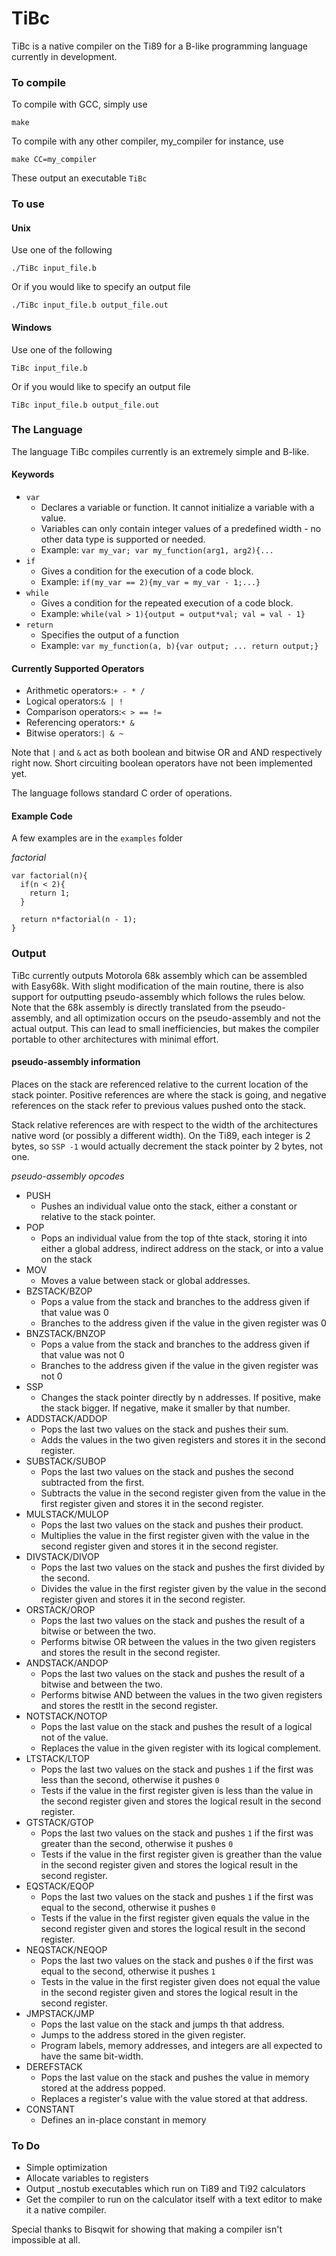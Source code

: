 # TiBc
TiBc is a native compiler on the Ti89 for a B-like programming language currently in development. 

### To compile
To compile with GCC, simply use
```
make
````
To compile with any other compiler, my_compiler for instance, use
```
make CC=my_compiler
```
These output an executable `TiBc`

### To use
#### Unix
Use one of the following
```
./TiBc input_file.b
```
Or if you would like to specify an output file
```
./TiBc input_file.b output_file.out
```
#### Windows
Use one of the following
```
TiBc input_file.b
```
Or if you would like to specify an output file
```
TiBc input_file.b output_file.out
```

### The Language
The language TiBc compiles currently is an extremely simple and B-like.
#### Keywords
* `var`
  * Declares a variable or function. It cannot initialize a variable with a value.
  * Variables can only contain integer values of a predefined width - no other data type is supported or needed.
  * Example: `var my_var; var my_function(arg1, arg2){...`
* `if`
  * Gives a condition for the execution of a code block.
  * Example: `if(my_var == 2){my_var = my_var - 1;...}`
* `while`
  * Gives a condition for the repeated execution of a code block.
  * Example: `while(val > 1){output = output*val; val = val - 1}`
* `return`
  * Specifies the output of a function
  * Example: `var my_function(a, b){var output; ... return output;}`
#### Currently Supported Operators
* Arithmetic operators:```+ - * /```
* Logical operators:```& | !```
* Comparison operators:```< > == !=```
* Referencing operators:```* &```
* Bitwise operators:```| & ~```

Note that ```|``` and ```&``` act as both boolean and bitwise OR and AND respectively right now. Short circuiting boolean operators have not been implemented yet.

The language follows standard C order of operations.
#### Example Code
A few examples are in the `examples` folder

*factorial*
```
var factorial(n){
  if(n < 2){
    return 1;
  }
  
  return n*factorial(n - 1);
}
```

### Output
TiBc currently outputs Motorola 68k assembly which can be assembled with Easy68k. With slight modification of the main routine, there is also support for outputting pseudo-assembly which follows the rules below. Note that the 68k assembly is directly translated from the pseudo-assembly, and all optimization occurs on the pseudo-assembly and not the actual output. This can lead to small inefficiencies, but makes the compiler portable to other architectures with minimal effort.

#### pseudo-assembly information

Places on the stack are referenced relative to the current location of the stack pointer. Positive references are where the stack is going, and negative references on the stack refer to previous values pushed onto the stack. 

Stack relative references are with respect to the width of the architectures native word (or possibly a different width). On the Ti89, each integer is 2 bytes, so `SSP -1` would actually decrement the stack pointer by 2 bytes, not one.

*pseudo-assembly opcodes*
* PUSH
  * Pushes an individual value onto the stack, either a constant or relative to the stack pointer.
* POP
  * Pops an individual value from the top of thte stack, storing it into either a global address, indirect address on the stack, or into a value on the stack
* MOV
  * Moves a value between stack or global addresses.
* BZSTACK/BZOP
  * Pops a value from the stack and branches to the address given if that value was 0
  * Branches to the address given if the value in the given register was 0
* BNZSTACK/BNZOP
  * Pops a value from the stack and branches to the address given if that value was not 0
  * Branches to the address given if the value in the given register was not 0
* SSP
  * Changes the stack pointer directly by n addresses. If positive, make the stack bigger. If negative, make it smaller by that number.
* ADDSTACK/ADDOP
  * Pops the last two values on the stack and pushes their sum.
  * Adds the values in the two given registers and stores it in the second register.
* SUBSTACK/SUBOP
  * Pops the last two values on the stack and pushes the second subtracted from the first.
  * Subtracts the value in the second register given from the value in the first register given and stores it in the second register.
* MULSTACK/MULOP
  * Pops the last two values on the stack and pushes their product.
  * Multiplies the value in the first register given with the value in the second register given and stores it in the second register.
* DIVSTACK/DIVOP
  * Pops the last two values on the stack and pushes the first divided by the second.
  * Divides the value in the first register given by the value in the second register given and stores it in the second register.
* ORSTACK/OROP
  * Pops the last two values on the stack and pushes the result of a bitwise or between the two.
  * Performs bitwise OR between the values in the two given registers and stores the result in the second register.
* ANDSTACK/ANDOP
  * Pops the last two values on the stack and pushes the result of a bitwise and between the two.
  * Performs bitwise AND between the values in the two given registers and stores the restlt in the second register.
* NOTSTACK/NOTOP
  * Pops the last value on the stack and pushes the result of a logical not of the value.
  * Replaces the value in the given register with its logical complement.
* LTSTACK/LTOP
  * Pops the last two values on the stack and pushes `1` if the first was less than the second, otherwise it pushes `0`
  * Tests if the value in the first register given is less than the value in the second register given and stores the logical result in the second register.
* GTSTACK/GTOP
  * Pops the last two values on the stack and pushes `1` if the first was greater than the second, otherwise it pushes `0`
  * Tests if the value in the first register given is greather than the value in the second register given and stores the logical result in the second register. 
* EQSTACK/EQOP
  * Pops the last two values on the stack and pushes `1` if the first was equal to the second, otherwise it pushes `0`
  * Tests if the value in the first register given equals the value in the second register given and stores the logical result in the second register.
* NEQSTACK/NEQOP
  * Pops the last two values on the stack and pushes `0` if the first was equal to the second, otherwise it pushes `1`
  * Tests in the value in the first register given does not equal the value in the second register given and stores the logical result in the second register.
* JMPSTACK/JMP
  * Pops the last value on the stack and jumps th that address.
  * Jumps to the address stored in the given register.
  * Program labels, memory addresses, and integers are all expected to have the same bit-width.
* DEREFSTACK
  * Pops the last value on the stack and pushes the value in memory stored at the address popped.
  * Replaces a register's value with the value stored at that address.
* CONSTANT
  * Defines an in-place constant in memory

### To Do
* Simple optimization
* Allocate variables to registers
* Output \_nostub executables which run on Ti89 and Ti92 calculators
* Get the compiler to run on the calculator itself with a text editor to make it a native compiler.

Special thanks to Bisqwit for showing that making a compiler isn't impossible at all.
